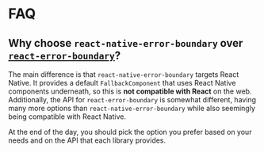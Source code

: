 # FAQ

## Why choose `react-native-error-boundary` over [`react-error-boundary`](https://github.com/bvaughn/react-error-boundary)?

The main difference is that `react-native-error-boundary` targets React Native. It provides a default `FallbackComponent` that uses React Native components underneath, so this is **not compatible with React** on the web. Additionally, the API for `react-error-boundary` is somewhat different, having many more options than `react-native-error-boundary` while also seemingly being compatible with React Native. 

At the end of the day, you should pick the option you prefer based on your needs and on the API that each library provides.